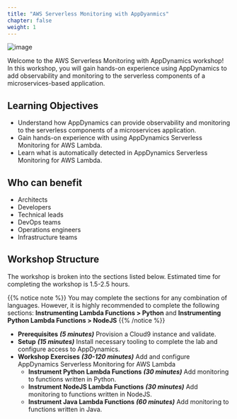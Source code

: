 ```yaml
---
title: "AWS Serverless Monitoring with AppDyanmics"
chapter: false
weight: 1
---
```


![image](/images/appd_logo.png)

Welcome to the AWS Serverless Monitoring with AppDynamics workshop! In this workshop, you will gain hands-on experience using AppDynamics to add observability and monitoring to the serverless components of a microservices-based application.  

## Learning Objectives

- Understand how AppDynamics can provide observability and monitoring to the serverless components of a microservices application.
- Gain hands-on experience with using AppDynamics Serverless Monitoring for AWS Lambda.
- Learn what is automatically detected in AppDynamics Serverless Monitoring for AWS Lambda.

## Who can benefit

- Architects
- Developers
- Technical leads
- DevOps teams
- Operations engineers
- Infrastructure teams

## Workshop Structure

The workshop is broken into the sections listed below. Estimated time for completing the workshop is 1.5-2.5 hours.

{{% notice note %}}
You may complete the sections for any combination of languages. However, it is highly recommended to complete the following sections: **Instrumenting Lambda Functions > Python** and **Instrumenting Python Lambda Functions > NodeJS**
{{% /notice %}}

- **Prerequisites** ***(5 minutes)*** Provision a Cloud9 instance and validate.
- **Setup** ***(15 minutes)*** Install necessary tooling to complete the lab and configure access to AppDynamics.
- **Workshop Exercises** ***(30-120 minutes)*** Add and configure AppDynamics Serverless Monitoring for AWS Lambda
  - **Instrument Python Lambda Functions** ***(30 minutes)*** Add monitoring to functions written in Python.
  - **Instrument NodeJS Lambda Functions** ***(30 minutes)*** Add monitoring to functions written in NodeJS.
  - **Instrument Java Lambda Functions** ***(60 minutes)*** Add monitoring to functions written in Java.
